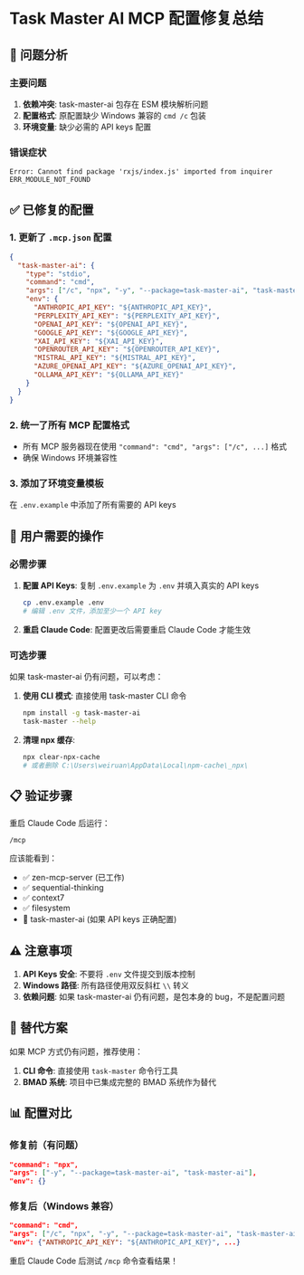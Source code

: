 # Task Master AI MCP 配置修复总结

## 🚨 问题分析

### 主要问题

1. **依赖冲突**: task-master-ai 包存在 ESM 模块解析问题
2. **配置格式**: 原配置缺少 Windows 兼容的 `cmd /c` 包装
3. **环境变量**: 缺少必需的 API keys 配置

### 错误症状

```
Error: Cannot find package 'rxjs/index.js' imported from inquirer
ERR_MODULE_NOT_FOUND
```

## ✅ 已修复的配置

### 1. 更新了 `.mcp.json` 配置

```json
{
  "task-master-ai": {
    "type": "stdio",
    "command": "cmd",
    "args": ["/c", "npx", "-y", "--package=task-master-ai", "task-master-ai"],
    "env": {
      "ANTHROPIC_API_KEY": "${ANTHROPIC_API_KEY}",
      "PERPLEXITY_API_KEY": "${PERPLEXITY_API_KEY}",
      "OPENAI_API_KEY": "${OPENAI_API_KEY}",
      "GOOGLE_API_KEY": "${GOOGLE_API_KEY}",
      "XAI_API_KEY": "${XAI_API_KEY}",
      "OPENROUTER_API_KEY": "${OPENROUTER_API_KEY}",
      "MISTRAL_API_KEY": "${MISTRAL_API_KEY}",
      "AZURE_OPENAI_API_KEY": "${AZURE_OPENAI_API_KEY}",
      "OLLAMA_API_KEY": "${OLLAMA_API_KEY}"
    }
  }
}
```

### 2. 统一了所有 MCP 配置格式

- 所有 MCP 服务器现在使用 `"command": "cmd", "args": ["/c", ...]` 格式
- 确保 Windows 环境兼容性

### 3. 添加了环境变量模板

在 `.env.example` 中添加了所有需要的 API keys

## 🔧 用户需要的操作

### 必需步骤

1. **配置 API Keys**: 复制 `.env.example` 为 `.env` 并填入真实的 API keys

   ```bash
   cp .env.example .env
   # 编辑 .env 文件，添加至少一个 API key
   ```

2. **重启 Claude Code**: 配置更改后需要重启 Claude Code 才能生效

### 可选步骤

如果 task-master-ai 仍有问题，可以考虑：

1. **使用 CLI 模式**: 直接使用 task-master CLI 命令

   ```bash
   npm install -g task-master-ai
   task-master --help
   ```

2. **清理 npx 缓存**:
   ```bash
   npx clear-npx-cache
   # 或者删除 C:\Users\weiruan\AppData\Local\npm-cache\_npx\
   ```

## 📋 验证步骤

重启 Claude Code 后运行：

```
/mcp
```

应该能看到：

- ✅ zen-mcp-server (已工作)
- ✅ sequential-thinking
- ✅ context7
- ✅ filesystem
- 🔄 task-master-ai (如果 API keys 正确配置)

## ⚠️ 注意事项

1. **API Keys 安全**: 不要将 `.env` 文件提交到版本控制
2. **Windows 路径**: 所有路径使用双反斜杠 `\\` 转义
3. **依赖问题**: 如果 task-master-ai 仍有问题，是包本身的 bug，不是配置问题

## 🔄 替代方案

如果 MCP 方式仍有问题，推荐使用：

1. **CLI 命令**: 直接使用 `task-master` 命令行工具
2. **BMAD 系统**: 项目中已集成完整的 BMAD 系统作为替代

## 📊 配置对比

### 修复前（有问题）

```json
"command": "npx",
"args": ["-y", "--package=task-master-ai", "task-master-ai"],
"env": {}
```

### 修复后（Windows 兼容）

```json
"command": "cmd",
"args": ["/c", "npx", "-y", "--package=task-master-ai", "task-master-ai"],
"env": {"ANTHROPIC_API_KEY": "${ANTHROPIC_API_KEY}", ...}
```

重启 Claude Code 后测试 `/mcp` 命令查看结果！
